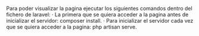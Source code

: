 Para poder visualizar la pagina ejecutar los siguientes comandos dentro del fichero de laravel:
  · La primera que se quiera acceder a la pagina antes de inicializar el servidor: composer install.
  · Para inicializar el servidor cada vez que se quiera acceder a la pagina: php artisan serve.
  
